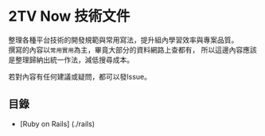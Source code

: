 2TV Now 技術文件
================

整理各種平台技術的開發規範與常用寫法，提升組內學習效率與專案品質。   
撰寫的內容以`常用實用`為主，畢竟大部分的資料網路上查都有，
所以這邊內容應該是整理歸納出統一作法，減低搜尋成本。

若對內容有任何建議或疑問，都可以發Issue。

目錄
----

- [Ruby on Rails] (./rails)
